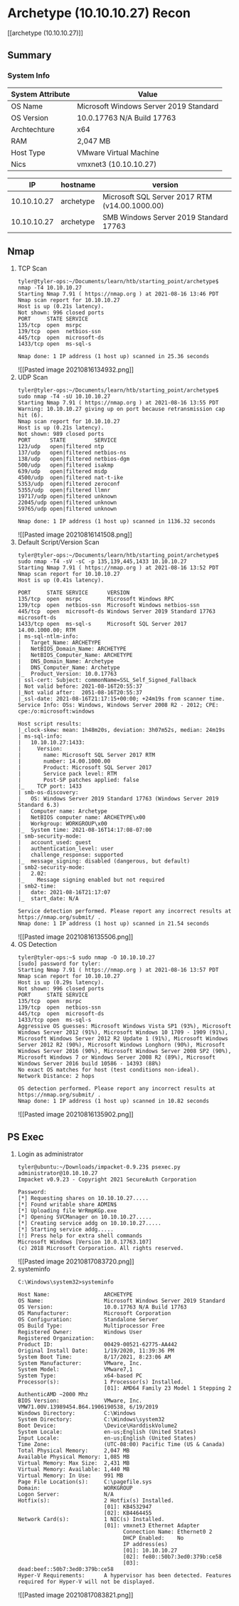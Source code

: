 # Archetype (10.10.10.27) Recon
[[archetype (10.10.10.27)]]
## Summary
### System Info
| System Attribute | Value                                  |
| ---------------- | -------------------------------------- |
| OS Name          | Microsoft Windows Server 2019 Standard |
| OS Version       | 10.0.17763 N/A Build 17763             |
| Archtechture     | x64                                    |
| RAM              | 2,047 MB                               |
| Host Type        | VMware Virtual Machine                 |
| Nics             | vmxnet3 (10.10.10.27)                  | 

| IP          | hostname  | version                                        |
| ----------- | --------- | ---------------------------------------------- |
| 10.10.10.27 | archetype | Microsoft SQL Server 2017 RTM (v14.00.1000.00) |
| 10.10.10.27 | archetype | SMB Windows Server 2019 Standard 17763         |

## Nmap
1. TCP Scan
	```
	tyler@tyler-ops:~/Documents/learn/htb/starting_point/archetype$ nmap -T4 10.10.10.27
	Starting Nmap 7.91 ( https://nmap.org ) at 2021-08-16 13:46 PDT
	Nmap scan report for 10.10.10.27
	Host is up (0.21s latency).
	Not shown: 996 closed ports
	PORT     STATE SERVICE
	135/tcp  open  msrpc
	139/tcp  open  netbios-ssn
	445/tcp  open  microsoft-ds
	1433/tcp open  ms-sql-s

	Nmap done: 1 IP address (1 host up) scanned in 25.36 seconds
	```
	![[Pasted image 20210816134932.png]]
1. UDP Scan
	```
	tyler@tyler-ops:~/Documents/learn/htb/starting_point/archetype$ sudo nmap -T4 -sU 10.10.10.27
	Starting Nmap 7.91 ( https://nmap.org ) at 2021-08-16 13:55 PDT
	Warning: 10.10.10.27 giving up on port because retransmission cap hit (6).
	Nmap scan report for 10.10.10.27
	Host is up (0.21s latency).
	Not shown: 989 closed ports
	PORT      STATE         SERVICE
	123/udp   open|filtered ntp
	137/udp   open|filtered netbios-ns
	138/udp   open|filtered netbios-dgm
	500/udp   open|filtered isakmp
	639/udp   open|filtered msdp
	4500/udp  open|filtered nat-t-ike
	5353/udp  open|filtered zeroconf
	5355/udp  open|filtered llmnr
	19717/udp open|filtered unknown
	22045/udp open|filtered unknown
	59765/udp open|filtered unknown

	Nmap done: 1 IP address (1 host up) scanned in 1136.32 seconds
	```
	![[Pasted image 20210816141508.png]]
3. Default Script/Version Scan
	```
	tyler@tyler-ops:~/Documents/learn/htb/starting_point/archetype$ sudo nmap -T4 -sV -sC -p 135,139,445,1433 10.10.10.27
	Starting Nmap 7.91 ( https://nmap.org ) at 2021-08-16 13:52 PDT
	Nmap scan report for 10.10.10.27
	Host is up (0.41s latency).

	PORT     STATE SERVICE      VERSION
	135/tcp  open  msrpc        Microsoft Windows RPC
	139/tcp  open  netbios-ssn  Microsoft Windows netbios-ssn
	445/tcp  open  microsoft-ds Windows Server 2019 Standard 17763 microsoft-ds
	1433/tcp open  ms-sql-s     Microsoft SQL Server 2017 14.00.1000.00; RTM
	| ms-sql-ntlm-info:
	|   Target_Name: ARCHETYPE
	|   NetBIOS_Domain_Name: ARCHETYPE
	|   NetBIOS_Computer_Name: ARCHETYPE
	|   DNS_Domain_Name: Archetype
	|   DNS_Computer_Name: Archetype
	|_  Product_Version: 10.0.17763
	| ssl-cert: Subject: commonName=SSL_Self_Signed_Fallback
	| Not valid before: 2021-08-16T20:55:37
	|_Not valid after:  2051-08-16T20:55:37
	|_ssl-date: 2021-08-16T21:17:15+00:00; +24m19s from scanner time.
	Service Info: OSs: Windows, Windows Server 2008 R2 - 2012; CPE: cpe:/o:microsoft:windows

	Host script results:
	|_clock-skew: mean: 1h48m20s, deviation: 3h07m52s, median: 24m19s
	| ms-sql-info:
	|   10.10.10.27:1433:
	|     Version:
	|       name: Microsoft SQL Server 2017 RTM
	|       number: 14.00.1000.00
	|       Product: Microsoft SQL Server 2017
	|       Service pack level: RTM
	|       Post-SP patches applied: false
	|_    TCP port: 1433
	| smb-os-discovery:
	|   OS: Windows Server 2019 Standard 17763 (Windows Server 2019 Standard 6.3)
	|   Computer name: Archetype
	|   NetBIOS computer name: ARCHETYPE\x00
	|   Workgroup: WORKGROUP\x00
	|_  System time: 2021-08-16T14:17:08-07:00
	| smb-security-mode:
	|   account_used: guest
	|   authentication_level: user
	|   challenge_response: supported
	|_  message_signing: disabled (dangerous, but default)
	| smb2-security-mode:
	|   2.02:
	|_    Message signing enabled but not required
	| smb2-time:
	|   date: 2021-08-16T21:17:07
	|_  start_date: N/A

	Service detection performed. Please report any incorrect results at 
	https://nmap.org/submit/ .
	Nmap done: 1 IP address (1 host up) scanned in 21.54 seconds
	```
	![[Pasted image 20210816135506.png]]
4. OS Detection
	```
	tyler@tyler-ops:~$ sudo nmap -O 10.10.10.27
	[sudo] password for tyler:
	Starting Nmap 7.91 ( https://nmap.org ) at 2021-08-16 13:57 PDT
	Nmap scan report for 10.10.10.27
	Host is up (0.29s latency).
	Not shown: 996 closed ports
	PORT     STATE SERVICE
	135/tcp  open  msrpc
	139/tcp  open  netbios-ssn
	445/tcp  open  microsoft-ds
	1433/tcp open  ms-sql-s
	Aggressive OS guesses: Microsoft Windows Vista SP1 (93%), Microsoft Windows Server 2012 (91%), Microsoft Windows 10 1709 - 1909 (91%), Microsoft Windows Server 2012 R2 Update 1 (91%), Microsoft Windows Server 2012 R2 (90%), Microsoft Windows Longhorn (90%), Microsoft Windows Server 2016 (90%), Microsoft Windows Server 2008 SP2 (90%), Microsoft Windows 7 or Windows Server 2008 R2 (89%), Microsoft Windows Server 2016 build 10586 - 14393 (88%)
	No exact OS matches for host (test conditions non-ideal).
	Network Distance: 2 hops

	OS detection performed. Please report any incorrect results at https://nmap.org/submit/ .
	Nmap done: 1 IP address (1 host up) scanned in 10.82 seconds
	```
	![[Pasted image 20210816135902.png]]

## PS Exec
1. Login as administrator
	```
	tyler@ubuntu:~/Downloads/impacket-0.9.23$ psexec.py administrator@10.10.10.27
	Impacket v0.9.23 - Copyright 2021 SecureAuth Corporation

	Password:
	[*] Requesting shares on 10.10.10.27.....
	[*] Found writable share ADMIN$
	[*] Uploading file WrRmpKGp.exe
	[*] Opening SVCManager on 10.10.10.27.....
	[*] Creating service addg on 10.10.10.27.....
	[*] Starting service addg.....
	[!] Press help for extra shell commands
	Microsoft Windows [Version 10.0.17763.107]
	(c) 2018 Microsoft Corporation. All rights reserved.
	```
	![[Pasted image 20210817083720.png]]
2. systeminfo
	```
	C:\Windows\system32>systeminfo

	Host Name:                 ARCHETYPE
	OS Name:                   Microsoft Windows Server 2019 Standard
	OS Version:                10.0.17763 N/A Build 17763
	OS Manufacturer:           Microsoft Corporation
	OS Configuration:          Standalone Server
	OS Build Type:             Multiprocessor Free
	Registered Owner:          Windows User
	Registered Organization:
	Product ID:                00429-00521-62775-AA442
	Original Install Date:     1/19/2020, 11:39:36 PM
	System Boot Time:          8/17/2021, 8:23:06 AM
	System Manufacturer:       VMware, Inc.
	System Model:              VMware7,1
	System Type:               x64-based PC
	Processor(s):              1 Processor(s) Installed.
							   [01]: AMD64 Family 23 Model 1 Stepping 2 AuthenticAMD ~2000 Mhz
	BIOS Version:              VMware, Inc. VMW71.00V.13989454.B64.1906190538, 6/19/2019
	Windows Directory:         C:\Windows
	System Directory:          C:\Windows\system32
	Boot Device:               \Device\HarddiskVolume2
	System Locale:             en-us;English (United States)
	Input Locale:              en-us;English (United States)
	Time Zone:                 (UTC-08:00) Pacific Time (US & Canada)
	Total Physical Memory:     2,047 MB
	Available Physical Memory: 1,085 MB
	Virtual Memory: Max Size:  2,431 MB
	Virtual Memory: Available: 1,440 MB
	Virtual Memory: In Use:    991 MB
	Page File Location(s):     C:\pagefile.sys
	Domain:                    WORKGROUP
	Logon Server:              N/A
	Hotfix(s):                 2 Hotfix(s) Installed.
							   [01]: KB4532947
							   [02]: KB4464455
	Network Card(s):           1 NIC(s) Installed.
							   [01]: vmxnet3 Ethernet Adapter
									 Connection Name: Ethernet0 2
									 DHCP Enabled:    No
									 IP address(es)
									 [01]: 10.10.10.27
									 [02]: fe80::50b7:3ed0:379b:ce58
									 [03]: dead:beef::50b7:3ed0:379b:ce58
	Hyper-V Requirements:      A hypervisor has been detected. Features required for Hyper-V will not be displayed.
	```
	![[Pasted image 20210817083821.png]]